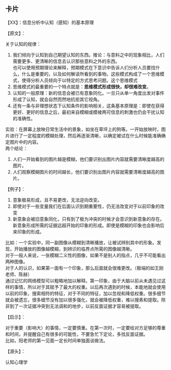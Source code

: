 ## 卡片

【XX】：信息分析中认知（感知）的基本原理

【原文】：

关于认知的规律：
1. 我们倾向于认知到自己期望认知的东西。推论：与意料之中的现象相比，人们需要更多、更清晰的信息去认识那些意料之外的东西。  
也可以使用预期理论来解释，预期模式在下意识中告诉人们分析人员要找什么，什么是重要的，以及如何解读所看到的事物。这些模式构成了一个思维模式，使得分析人员倾向于以特定的方式思考问题。这个思维模式
2. 思维模式的最重要的一个特点就是：**思维模式形成很快，却很难改变**。
3. 认知的一般原理：新的信息会被已有意象同化。一旦只从单一角度出发对事件形成了认知，就会自然而然地抗拒其它视角。  
4. 还有一条与非理想状态下认知条件的影响相关，这条基本原理是：即使在获得更好、更好的信息之后，最初来自模糊或模棱两可信息的刺激也仍会干扰认知的准确性。


实验：在屏幕上放映日常生活中的景象，如坐在草坪上的狗等。一开始放映时，图片进行了一定程度的模糊处理，然后再逐渐清晰，以确定被试在什么时候能准确确定图片中的内容。  
两个结论：  
1. 人们一开始看到的图片越是模糊，他们要识别出图片内容就需要清晰度越高的图片。  
2. 人们观察模糊图片的时间越长，他们要识别出图片内容就需要清晰度越高的图片。

【例子】：

1. 意象极易形成，且不易更改，无法逆向改变。
2. 即使对于一些变量我们在后面认识到期重要性，仍无法改变对于以前印象的改变
3. 新意象会被旧意象同化，只有到了极为冲突的时候才会意识到新意象的存在。新意象形成所需的证据远超开始的印象的形成。即使是模糊的印象也会影响后来印象的形成。  

比如：一个实验中，同一副图像从模糊到清晰播放，让被试辨别其中的形象。发现，开始播放的图像越模糊，到辨识的临界点所需的图像越清晰。  
对于一般人来说，一张模糊二义性的图像，如果不是别人的指点，几乎不可能看出两种图像。  
对于人的认识，如果第一面有一个印象，那么后面就会很难更改。（极端的如王刚老师、陈赫）  
通过记忆的网络模型可以粗略地加以解释。第一印象，由于大脑以前从未遇见过这样的事情，所以对于其赋予了最大的权重。以后再次遇到的时候，本能地就会使用以前的印象，搜索相符的特征，对于不同的特征，加以忽视和降低权重。很多细节就会被遗忘，很多细节没有加以很多强化，就会被降低权重，难以搜素和提取。除非到了一次证据冲突到无法调和的地步，以前反面证据才容易被提取。

【启示】：

对于重要（影响大）的事情，一定要慎重。在第一次时，一定要给对方足够的尊重和时间，并提醒自己有很多的可能性，不要急忙下定论，多找反面证据。  
比如，阳老师的第一见面一定长时间单独面谈做法。

【源头】：

认知心理学
